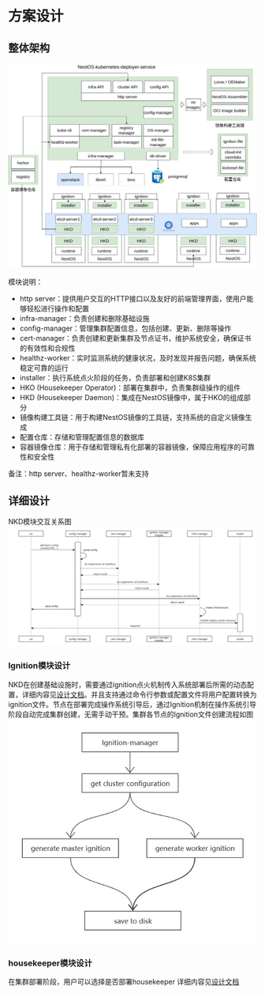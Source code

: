 # 方案设计

## 整体架构
![arch](./figures/overall_arch.jpg)

模块说明：
- http server：提供用户交互的HTTP接口以及友好的前端管理界面，使用户能够轻松进行操作和配置
- infra-manager：负责创建和删除基础设施
- config-manager：管理集群配置信息，包括创建、更新、删除等操作
- cert-manager：负责创建和更新集群及节点证书，维护系统安全，确保证书的有效性和合规性
- healthz-worker：实时监测系统的健康状况，及时发现并报告问题，确保系统稳定可靠的运行
- installer：执行系统点火阶段的任务，负责部署和创建K8S集群
- HKO (Housekeeper Operator)：部署在集群中，负责集群级操作的组件
- HKD (Housekeeper Daemon)：集成在NestOS镜像中，属于HKO的组成部分
- 镜像构建工具链：用于构建NestOS镜像的工具链，支持系统的自定义镜像生成
- 配置仓库：存储和管理配置信息的数据库
- 容器镜像仓库：用于存储和管理私有化部署的容器镜像，保障应用程序的可靠性和安全性

备注：http server、healthz-worker暂未支持

## 详细设计
NKD模块交互关系图
![detailed_design](/docs/figures/detailed_design.jpg)

### Ignition模块设计
NKD在创建基础设施时，需要通过ignition点火机制传入系统部署后所需的动态配置，详细内容见[设计文档](/docs/ignition_design.md)。并且支持通过命令行参数或配置文件将用户配置转换为ignition文件。节点在部署完成操作系统引导后，通过Ignition机制在操作系统引导阶段自动完成集群创建，无需手动干预。集群各节点的Ignition文件创建流程如图
![ignition_design](/docs/figures/ignition_design.jpg)

### housekeeper模块设计
在集群部署阶段，用户可以选择是否部署housekeeper
详细内容见[设计文档](/docs/housekeeper_design.md)

